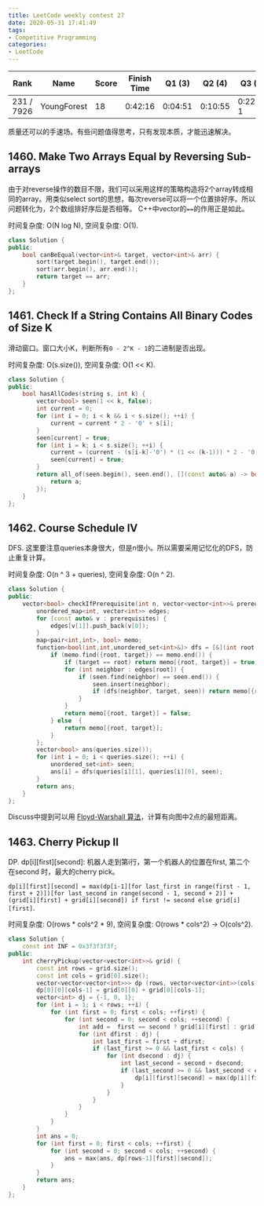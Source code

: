 ```yaml
---
title: LeetCode weekly contest 27
date: 2020-05-31 17:41:49
tags:
- Competitive Programming
categories:
- LeetCode
---
```


| Rank |	Name |	Score |	Finish Time | 	Q1 (3) |	Q2 (4) |	Q3 (5) |	Q4 (6)|
|--|--|--|--|--|--|--|--|
| 231 / 7926 |	YoungForest | 18 | 	0:42:16 | 0:04:51 |   0:10:55 | 0:22:31  1 |  0:37:16 |

质量还可以的手速场。有些问题值得思考，只有发现本质，才能迅速解决。

## 1460. Make Two Arrays Equal by Reversing Sub-arrays

由于对reverse操作的数目不限，我们可以采用这样的策略构造将2个array转成相同的array。用类似select sort的思想，每次reverse可以将一个位置排好序。所以问题转化为，2个数组排好序后是否相等。
C++中vector的`==`的作用正是如此。

时间复杂度: O(N log N),
空间复杂度: O(1).

```cpp
class Solution {
public:
    bool canBeEqual(vector<int>& target, vector<int>& arr) {
        sort(target.begin(), target.end());
        sort(arr.begin(), arr.end());
        return target == arr;
    }
};
```

## 1461. Check If a String Contains All Binary Codes of Size K

滑动窗口。窗口大小K，判断所有`0 - 2^K - 1`的二进制是否出现。

时间复杂度: O(s.size()),
空间复杂度: O(1 << K).

```cpp
class Solution {
public:
    bool hasAllCodes(string s, int k) {
        vector<bool> seen(1 << k, false);
        int current = 0;
        for (int i = 0; i < k && i < s.size(); ++i) {
            current = current * 2 - '0' + s[i];
        }
        seen[current] = true;
        for (int i = k; i < s.size(); ++i) {
            current = (current - (s[i-k]-'0') * (1 << (k-1))) * 2 - '0' + s[i];
            seen[current] = true;
        }
        return all_of(seen.begin(), seen.end(), [](const auto& a) -> bool {
            return a;
        });
    }
};
```

## 1462. Course Schedule IV

DFS. 这里要注意queries本身很大，但是n很小。所以需要采用记忆化的DFS，防止重复计算。

时间复杂度: O(n ^ 3 + queries),
空间复杂度: O(n ^ 2).

```cpp
class Solution {
public:
    vector<bool> checkIfPrerequisite(int n, vector<vector<int>>& prerequisites, vector<vector<int>>& queries) {
        unordered_map<int, vector<int>> edges;
        for (const auto& v : prerequisites) {
            edges[v[1]].push_back(v[0]);
        }
        map<pair<int,int>, bool> memo;
        function<bool(int,int,unordered_set<int>&)> dfs = [&](int root, int target, unordered_set<int>& seen) -> bool {
            if (memo.find({root, target}) == memo.end()) {
                if (target == root) return memo[{root, target}] = true;
                for (int neighbor : edges[root]) {
                    if (seen.find(neighbor) == seen.end()) {
                        seen.insert(neighbor);
                        if (dfs(neighbor, target, seen)) return memo[{root, target}] = true;
                    }
                }
                return memo[{root, target}] = false;
            } else  {
                return memo[{root, target}];
            }
        };
        vector<bool> ans(queries.size());
        for (int i = 0; i < queries.size(); ++i) {
            unordered_set<int> seen;
            ans[i] = dfs(queries[i][1], queries[i][0], seen);
        }
        return ans;
    }
};
```

Discuss中提到可以用 [Floyd-Warshall 算法](https://zh.wikipedia.org/wiki/Floyd-Warshall%E7%AE%97%E6%B3%95)，计算有向图中2点的最短距离。

## 1463. Cherry Pickup II

DP.
dp[i][first][second]: 机器人走到第i行，第一个机器人的位置在first, 第二个在second 时，最大的cherry pick。

`dp[i][first][second] = max(dp[i-1][for last_first in range(first - 1, first + 2)])[for last_second in range(second - 1, second + 2)] + (grid[i][first] + grid[i][second]) if first != second else grid[i][first]`.

时间复杂度: O(rows * cols^2 * 9),
空间复杂度: O(rows * cols^2) -> O(cols^2).

```cpp
class Solution {
    const int INF = 0x3f3f3f3f;
public:
    int cherryPickup(vector<vector<int>>& grid) {
        const int rows = grid.size();
        const int cols = grid[0].size();
        vector<vector<vector<int>>> dp (rows, vector<vector<int>>(cols, vector<int>(cols, -INF)));
        dp[0][0][cols-1] = grid[0][0] + grid[0][cols-1];
        vector<int> dj = {-1, 0, 1};
        for (int i = 1; i < rows; ++i) {
            for (int first = 0; first < cols; ++first) {
                for (int second = 0; second < cols; ++second) {
                    int add =  first == second ? grid[i][first] : grid[i][first] + grid[i][second];
                    for (int dfirst : dj) {
                        int last_first = first + dfirst;
                        if (last_first >= 0 && last_first < cols) {
                            for (int dsecond : dj) {
                                int last_second = second + dsecond;
                                if (last_second >= 0 && last_second < cols) {
                                    dp[i][first][second] = max(dp[i][first][second], dp[i-1][last_first][last_second] + add);
                                }
                            }
                        }
                    }
                }
            }
        }
        int ans = 0;
        for (int first = 0; first < cols; ++first) {
            for (int second = 0; second < cols; ++second) {
                ans = max(ans, dp[rows-1][first][second]);
            }
        }
        return ans;
    }
};
```